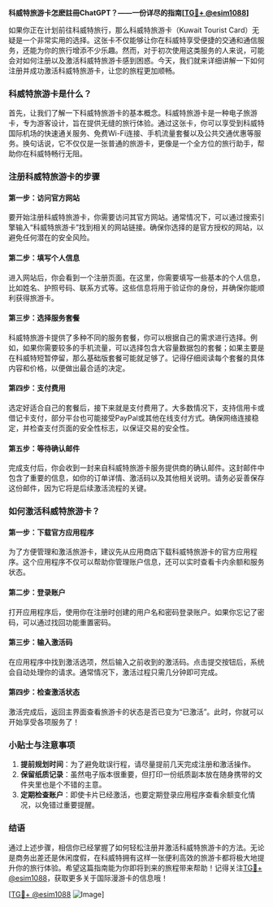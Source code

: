**科威特旅游卡怎麽註冊ChatGPT？——一份详尽的指南[[TG💪+ @esim1088](https://t.me/s/esim1088)]**

如果你正在计划前往科威特旅行，那么科威特旅游卡（Kuwait Tourist Card）无疑是一个非常实用的选择。这张卡不仅能够让你在科威特享受便捷的交通和通信服务，还能为你的旅行增添不少乐趣。然而，对于初次使用这类服务的人来说，可能会对如何注册以及激活科威特旅游卡感到困惑。今天，我们就来详细讲解一下如何注册并成功激活科威特旅游卡，让您的旅程更加顺畅。

### 科威特旅游卡是什么？

首先，让我们了解一下科威特旅游卡的基本概念。科威特旅游卡是一种电子旅游卡，专为游客设计，旨在提供无缝的旅行体验。通过这张卡，你可以享受到科威特国际机场的快速通关服务、免费Wi-Fi连接、手机流量套餐以及公共交通优惠等服务。换句话说，它不仅仅是一张普通的旅游卡，更像是一个全方位的旅行助手，帮助你在科威特畅行无阻。

### 注册科威特旅游卡的步骤

#### 第一步：访问官方网站

要开始注册科威特旅游卡，你需要访问其官方网站。通常情况下，可以通过搜索引擎输入“科威特旅游卡”找到相关的网站链接。确保你选择的是官方授权的网站，以避免任何潜在的安全风险。

#### 第二步：填写个人信息

进入网站后，你会看到一个注册页面。在这里，你需要填写一些基本的个人信息，比如姓名、护照号码、联系方式等。这些信息将用于验证你的身份，并确保你能顺利获得旅游卡。

#### 第三步：选择服务套餐

科威特旅游卡提供了多种不同的服务套餐，你可以根据自己的需求进行选择。例如，如果你需要较多的手机流量，可以选择包含大容量数据包的套餐；如果主要是在科威特短暂停留，那么基础版套餐可能就足够了。记得仔细阅读每个套餐的具体内容和价格，以便做出最合适的决定。

#### 第四步：支付费用

选定好适合自己的套餐后，接下来就是支付费用了。大多数情况下，支持信用卡或借记卡支付，部分平台也可能接受PayPal或其他在线支付方式。确保网络连接稳定，并检查支付页面的安全性标志，以保证交易的安全性。

#### 第五步：等待确认邮件

完成支付后，你会收到一封来自科威特旅游卡服务提供商的确认邮件。这封邮件中包含了重要的信息，如你的订单详情、激活码以及其他相关说明。请务必妥善保存这份邮件，因为它将是后续激活流程的关键。

### 如何激活科威特旅游卡？

#### 第一步：下载官方应用程序

为了方便管理和激活旅游卡，建议先从应用商店下载科威特旅游卡的官方应用程序。这个应用程序不仅可以帮助你管理账户信息，还可以实时查看卡内余额和服务状态。

#### 第二步：登录账户

打开应用程序后，使用你在注册时创建的用户名和密码登录账户。如果你忘记了密码，可以通过找回功能重置密码。

#### 第三步：输入激活码

在应用程序中找到激活选项，然后输入之前收到的激活码。点击提交按钮后，系统会自动处理你的请求。通常情况下，激活过程只需几分钟即可完成。

#### 第四步：检查激活状态

激活完成后，返回主界面查看旅游卡的状态是否已变为“已激活”。此时，你就可以开始享受各项服务了！

### 小贴士与注意事项

1. **提前规划时间**：为了避免耽误行程，请尽量提前几天完成注册和激活操作。
2. **保留纸质记录**：虽然电子版本很重要，但打印一份纸质副本放在随身携带的文件夹里也是个不错的主意。
3. **定期检查账户**：即使卡片已经激活，也要定期登录应用程序查看余额变化情况，以免错过重要提醒。

### 结语

通过上述步骤，相信你已经掌握了如何轻松注册并激活科威特旅游卡的方法。无论是商务出差还是休闲度假，在科威特拥有这样一张便利高效的旅游卡都将极大地提升你的旅行体验。希望这篇指南能为你即将到来的旅程带来帮助！记得关注[TG💪+ @esim1088](https://t.me/s/esim1088)，获取更多关于国际漫游卡的信息哦！

[[TG💪+ @esim1088](https://t.me/s/esim1088) ![Image](https://i.postimg.cc/4NQfJmqS/Snipaste-2025-05-13-00-14-12.png)]